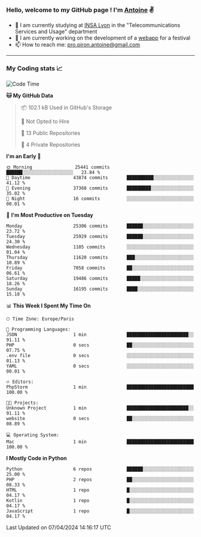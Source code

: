 ### Hello, welcome to my GitHub page ! I'm [Antoine](https://github.com/AntoinePiron) ✌️

- 🌱 I am currently studying at [INSA Lyon](https://www.insa-lyon.fr) in the "Telecommunications Services and Usage" department
- 🔭 I am currently working on the development of a [webapp](https://github.com/24HeuresINSA/Overbookd) for a festival
- 📫 How to reach me: [pro.piron.antoine@gmail.com](mailto:pro.piron.antoine@gmail.com)

---

### My Coding stats 📈
<!--START_SECTION:waka-->
![Code Time](http://img.shields.io/badge/Code%20Time-212%20hrs%2013%20mins-blue)

**🐱 My GitHub Data** 

> 📦 102.1 kB Used in GitHub's Storage 
 > 
> 🚫 Not Opted to Hire
 > 
> 📜 13 Public Repositories 
 > 
> 🔑 4 Private Repositories 
 > 
**I'm an Early 🐤** 

```text
🌞 Morning                25441 commits       ██████░░░░░░░░░░░░░░░░░░░   23.84 % 
🌆 Daytime                43874 commits       ██████████░░░░░░░░░░░░░░░   41.12 % 
🌃 Evening                37368 commits       █████████░░░░░░░░░░░░░░░░   35.02 % 
🌙 Night                  16 commits          ░░░░░░░░░░░░░░░░░░░░░░░░░   00.01 % 
```
📅 **I'm Most Productive on Tuesday** 

```text
Monday                   25306 commits       ██████░░░░░░░░░░░░░░░░░░░   23.72 % 
Tuesday                  25929 commits       ██████░░░░░░░░░░░░░░░░░░░   24.30 % 
Wednesday                1105 commits        ░░░░░░░░░░░░░░░░░░░░░░░░░   01.04 % 
Thursday                 11620 commits       ███░░░░░░░░░░░░░░░░░░░░░░   10.89 % 
Friday                   7058 commits        ██░░░░░░░░░░░░░░░░░░░░░░░   06.61 % 
Saturday                 19486 commits       █████░░░░░░░░░░░░░░░░░░░░   18.26 % 
Sunday                   16195 commits       ████░░░░░░░░░░░░░░░░░░░░░   15.18 % 
```


📊 **This Week I Spent My Time On** 

```text
🕑︎ Time Zone: Europe/Paris

💬 Programming Languages: 
JSON                     1 min               ███████████████████████░░   91.11 % 
PHP                      0 secs              ██░░░░░░░░░░░░░░░░░░░░░░░   07.75 % 
.env file                0 secs              ░░░░░░░░░░░░░░░░░░░░░░░░░   01.13 % 
YAML                     0 secs              ░░░░░░░░░░░░░░░░░░░░░░░░░   00.01 % 

🔥 Editors: 
PhpStorm                 1 min               █████████████████████████   100.00 % 

🐱‍💻 Projects: 
Unknown Project          1 min               ███████████████████████░░   91.11 % 
website                  0 secs              ██░░░░░░░░░░░░░░░░░░░░░░░   08.89 % 

💻 Operating System: 
Mac                      1 min               █████████████████████████   100.00 % 
```

**I Mostly Code in Python** 

```text
Python                   6 repos             ██████░░░░░░░░░░░░░░░░░░░   25.00 % 
PHP                      2 repos             ██░░░░░░░░░░░░░░░░░░░░░░░   08.33 % 
HTML                     1 repo              █░░░░░░░░░░░░░░░░░░░░░░░░   04.17 % 
Kotlin                   1 repo              █░░░░░░░░░░░░░░░░░░░░░░░░   04.17 % 
JavaScript               1 repo              █░░░░░░░░░░░░░░░░░░░░░░░░   04.17 % 
```




 Last Updated on 07/04/2024 14:16:17 UTC
<!--END_SECTION:waka-->

